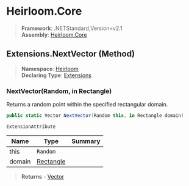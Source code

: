 # Heirloom.Core

> **Framework**: .NETStandard,Version=v2.1  
> **Assembly**: [Heirloom.Core][0]

## Extensions.NextVector (Method)

> **Namespace**: [Heirloom][0]  
> **Declaring Type**: [Extensions][1]

### NextVector(Random, in Rectangle)

Returns a random point within the specified rectangular domain.

```cs
public static Vector NextVector(Random this, in Rectangle domain)
```

`ExtensionAttribute`

| Name   | Type           | Summary |
|--------|----------------|---------|
| this   | `Random`       |         |
| domain | [Rectangle][2] |         |

> **Returns** - [Vector][3]

[0]: ../../../Heirloom.Core.md
[1]: ../Extensions.md
[2]: ../Rectangle.md
[3]: ../Vector.md
